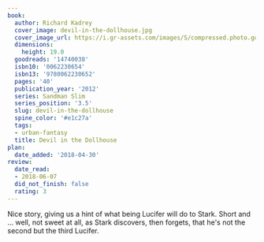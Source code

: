 ```yaml
---
book:
  author: Richard Kadrey
  cover_image: devil-in-the-dollhouse.jpg
  cover_image_url: https://i.gr-assets.com/images/S/compressed.photo.goodreads.com/books/1338323949l/14740038._SX98_.jpg
  dimensions:
    height: 19.0
  goodreads: '14740038'
  isbn10: '0062230654'
  isbn13: '9780062230652'
  pages: '40'
  publication_year: '2012'
  series: Sandman Slim
  series_position: '3.5'
  slug: devil-in-the-dollhouse
  spine_color: '#e1c27a'
  tags:
  - urban-fantasy
  title: Devil in the Dollhouse
plan:
  date_added: '2018-04-30'
review:
  date_read:
  - 2018-06-07
  did_not_finish: false
  rating: 3
---
```


Nice story, giving us a hint of what being Lucifer will do to Stark. Short and … well, not sweet at all, as Stark discovers, then forgets, that he's not the second but the third Lucifer.
